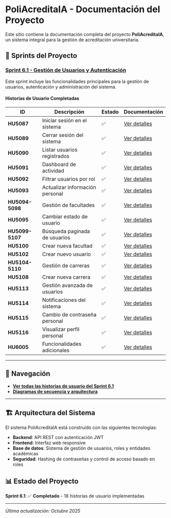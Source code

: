 # PoliAcreditaIA - Documentación del Proyecto

Este sitio contiene la documentación completa del proyecto **PoliAcreditaIA**, un sistema integral para la gestión de acreditación universitaria.

## 🚀 Sprints del Proyecto

### [Sprint 6.1 - Gestión de Usuarios y Autenticación](Sprint%206.1/)

Este sprint incluye las funcionalidades principales para la gestión de usuarios, autenticación y administración del sistema.

#### Historias de Usuario Completadas

| ID | Descripción | Estado | Documentación |
|---|---|---|---|
| **HU5087** | Iniciar sesión en el sistema | ✅ | [Ver detalles](Sprint%206.1/HU5087/HU5087.md) |
| **HU5089** | Cerrar sesión del sistema | ✅ | [Ver detalles](Sprint%206.1/HU5089.md) |
| **HU5090** | Listar usuarios registrados | ✅ | [Ver detalles](Sprint%206.1/HU5090/HU5090.md) |
| **HU5091** | Dashboard de actividad | ✅ | [Ver detalles](Sprint%206.1/HU5091/HU5091.md) |
| **HU5092** | Filtrar usuarios por rol | ✅ | [Ver detalles](Sprint%206.1/HU5092/HU5092.md) |
| **HU5093** | Actualizar información personal | ✅ | [Ver detalles](Sprint%206.1/HU5093.md) |
| **HU5094-5098** | Gestión de facultades | ✅ | [Ver detalles](Sprint%206.1/HU5094-5098/HU5094.md) |
| **HU5095** | Cambiar estado de usuario | ✅ | [Ver detalles](Sprint%206.1/HU5095/HU5095.md) |
| **HU5099-5107** | Búsqueda paginada de usuarios | ✅ | [Ver detalles](Sprint%206.1/HU5099-5107/HU5099.md) |
| **HU5100** | Crear nueva facultad | ✅ | [Ver detalles](Sprint%206.1/HU5100.md) |
| **HU5102** | Crear nuevo usuario | ✅ | [Ver detalles](Sprint%206.1/HU5102/HU5102.md) |
| **HU5104-5110** | Gestión de carreras | ✅ | [Ver detalles](Sprint%206.1/HU5104-5110/HU5104.md) |
| **HU5108** | Crear nueva carrera | ✅ | [Ver detalles](Sprint%206.1/HU5108/HU5108.md) |
| **HU5113** | Gestión avanzada de usuarios | ✅ | [Ver detalles](Sprint%206.1/HU5113.md) |
| **HU5114** | Notificaciones del sistema | ✅ | [Ver detalles](Sprint%206.1/HU5114.md) |
| **HU5115** | Cambio de contraseña personal | ✅ | [Ver detalles](Sprint%206.1/HU5115/HU5115.md) |
| **HU5116** | Visualizar perfil personal | ✅ | [Ver detalles](Sprint%206.1/HU5116/HU5116.md) |
| **HU6005** | Funcionalidades adicionales | ✅ | [Ver detalles](Sprint%206.1/HU6005.md) |

---

## 📖 Navegación

- **[Ver todas las historias de usuario del Sprint 6.1](Sprint%206.1/)**
- **[Diagramas de secuencia y arquitectura](Sprint%206.1/)**

---

## 🏗️ Arquitectura del Sistema

El sistema PoliAcreditaIA está construido con las siguientes tecnologías:
- **Backend**: API REST con autenticación JWT
- **Frontend**: Interfaz web responsive  
- **Base de datos**: Sistema de gestión de usuarios, roles y entidades académicas
- **Seguridad**: Hashing de contraseñas y control de acceso basado en roles

## 📊 Estado del Proyecto

**Sprint 6.1**: ✅ **Completado** - 18 historias de usuario implementadas

---

*Última actualización: Octubre 2025*
